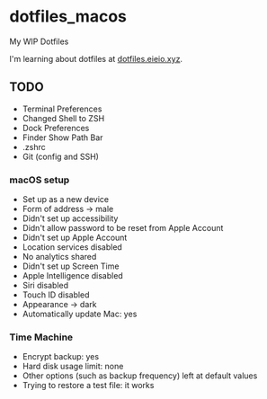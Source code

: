 # dotfiles_macos
My WIP Dotfiles

I'm learning about dotfiles at [dotfiles.eieio.xyz](http://dotfiles.eieio.xyz).

## TODO
- Terminal Preferences
- Changed Shell to ZSH
- Dock Preferences
- Finder Show Path Bar
- .zshrc
- Git (config and SSH)

### macOS setup
- Set up as a new device
- Form of address -> male
- Didn't set up accessibility
- Didn't allow password to be reset from Apple Account
- Didn't set up Apple Account
- Location services disabled
- No analytics shared
- Didn't set up Screen Time
- Apple Intelligence disabled
- Siri disabled
- Touch ID disabled
- Appearance -> dark
- Automatically update Mac: yes

### Time Machine
- Encrypt backup: yes
- Hard disk usage limit: none
- Other options (such as backup frequency) left at default values
- Trying to restore a test file: it works
